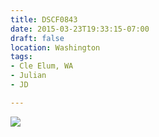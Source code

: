 ```yaml
---
title: DSCF0843
date: 2015-03-23T19:33:15-07:00
draft: false
location: Washington
tags:
- Cle Elum, WA
- Julian
- JD

---
```

![](https://d17enza3bfujl8.cloudfront.net/DSCF0843.jpg)
